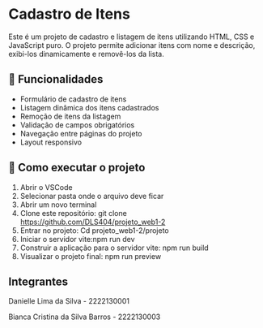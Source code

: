 # Cadastro de Itens

Este é um projeto de cadastro e listagem de itens utilizando HTML, CSS e JavaScript puro. O projeto permite adicionar itens com nome e descrição, exibi-los dinamicamente e removê-los da lista.

## 📌 Funcionalidades

- Formulário de cadastro de itens
- Listagem dinâmica dos itens cadastrados
- Remoção de itens da listagem
- Validação de campos obrigatórios
- Navegação entre páginas do projeto
- Layout responsivo
 
## 🚀 Como executar o projeto
1. Abrir o VSCode
2. Selecionar pasta onde o arquivo deve ficar
3. Abrir um novo terminal
4. Clone este repositório:
   git clone https://github.com/DLS404/projeto_web1-2
5. Entrar no projeto: Cd projeto_web1-2/projeto
6. Iniciar o servidor vite:npm run dev
7. Construir a aplicação para o servidor vite: npm run build
8. Visualizar o projeto final: npm run preview


## Integrantes
Danielle Lima da Silva - 2222130001

Bianca Cristina da Silva Barros - 2222130003
